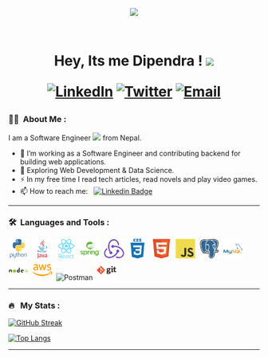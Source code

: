 
<p align="center"><img src="https://tenor.com/view/coding-gif-24297652" width="100"/></p>
<p align="center"><img src="https://komarev.com/ghpvc/?username=dipee&style=flat-square&color=blue" alt=""></p>

<h1 align="center">Hey, Its me Dipendra ! <img src="https://media.giphy.com/media/hvRJCLFzcasrR4ia7z/giphy.gif" width="40">
<p align="center">
<!-- <a href="https://www.dipendranath.com.np/"></a> -->
<a href="https://www.linkedin.com/in/dipendra-nath-67b08614b/"><img alt="LinkedIn" src="https://img.shields.io/badge/LinkedIn-Dipendra%20Nath-blue?style=flat-square&logo=linkedin"></a>
<a href="https://twitter.com/nath_dipendra"><img alt="Twitter" src="https://img.shields.io/badge/Twitter-nath_dipendra-blue?style=flat-square&logo=twitter"></a>
<a href="mailto:dipen.2052@gmail.com"><img alt="Email" src="https://img.shields.io/badge/Email-dipen.2052@gmail.com-blue?style=flat-square&logo=gmail"></a>
</p>
</h1>

### :woman_technologist: &nbsp;About Me :

I am a Software Engineer <img src="https://media.giphy.com/media/WUlplcMpOCEmTGBtBW/giphy.gif" width="30"> from Nepal.

- 🔭 I’m working as a Software Engineer and contributing backend for building web applications.
- 🌱 Exploring Web Development & Data Science.
- ⚡ In my free time I read tech articles, read novels and play video games.
- 📫 How to reach me: &nbsp; [![Linkedin Badge](https://img.shields.io/badge/-Dipendra-blue?style=flat&logo=Linkedin&logoColor=white)](https://www.linkedin.com/in/dipendra-nath-67b08614b/)

---

### 🛠 &nbsp;Languages and Tools :

<p>
<img src="https://github.com/devicons/devicon/blob/master/icons/python/python-original-wordmark.svg" title="Python" alt="Python" width="40" height="40"/>&nbsp;
<img src="https://github.com/devicons/devicon/blob/master/icons/java/java-original-wordmark.svg" title="Java" alt="Java" width="40" height="40"/>&nbsp;
<img src="https://github.com/devicons/devicon/blob/master/icons/react/react-original-wordmark.svg" title="React" alt="React" width="40" height="40"/>&nbsp;
<img src="https://github.com/devicons/devicon/blob/master/icons/spring/spring-original-wordmark.svg" title="Spring" alt="Spring" width="40" height="40"/>&nbsp;
<img src="https://github.com/devicons/devicon/blob/master/icons/redux/redux-original.svg" title="Redux" alt="Redux " width="40" height="40"/>&nbsp;
<img src="https://github.com/devicons/devicon/blob/master/icons/css3/css3-plain-wordmark.svg"  title="CSS3" alt="CSS" width="40" height="40"/>&nbsp;
<img src="https://github.com/devicons/devicon/blob/master/icons/html5/html5-original.svg" title="HTML5" alt="HTML" width="40" height="40"/>&nbsp;
<img src="https://github.com/devicons/devicon/blob/master/icons/javascript/javascript-original.svg" title="JavaScript" alt="JavaScript" width="40" height="40"/>&nbsp;
<img src="https://github.com/devicons/devicon/blob/master/icons/postgresql/postgresql-original.svg" title="PostgreSQL"  alt="PostgreSQL" width="40" height="40"/>&nbsp;
<img src="https://github.com/devicons/devicon/blob/master/icons/mysql/mysql-original-wordmark.svg" title="MySQL"  alt="MySQL" width="40" height="40"/>&nbsp;
<img src="https://github.com/devicons/devicon/blob/master/icons/nodejs/nodejs-original-wordmark.svg" title="NodeJS" alt="NodeJS" width="40" height="40"/>&nbsp;
<img src="https://github.com/devicons/devicon/blob/master/icons/amazonwebservices/amazonwebservices-plain-wordmark.svg" title="AWS" alt="AWS" width="40" height="40"/>&nbsp;
<img src="https://www.vectorlogo.zone/logos/getpostman/getpostman-icon.svg" title="Postman"  alt="Postman" width="40" height="40"/>&nbsp;
<img src="https://github.com/devicons/devicon/blob/master/icons/git/git-original-wordmark.svg" title="Git" **alt="Git" width="40" height="40"/>&nbsp;
</p>

---

### 🔥 &nbsp; My Stats :
[![GitHub Streak](http://github-readme-streak-stats.herokuapp.com?user=dipee&layout=compact&theme=vision-friendly-white)](https://git.io/streak-stats)

[![Top Langs](https://github-readme-stats.vercel.app/api/top-langs/?username=dipee&layout=compact&theme=vision-friendly-white)](https://github.com/dipee/github-readme-stats)

---
